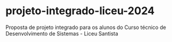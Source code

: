 # projeto-integrado-liceu-2024
Proposta de projeto integrado para os alunos do Curso técnico de Desenvolvimento de Sistemas - Liceu Santista
